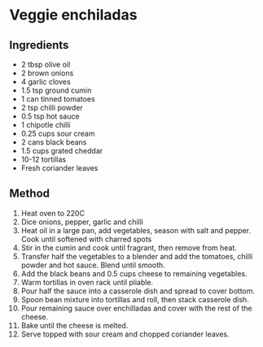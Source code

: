 # Veggie enchiladas

## Ingredients

* 2 tbsp olive oil 
* 2 brown onions
* 4 garlic cloves
* 1.5 tsp ground cumin
* 1 can tinned tomatoes
* 2 tsp chilli powder
* 0.5 tsp hot sauce
* 1 chipotle chilli
* 0.25 cups sour cream
* 2 cans black beans
* 1.5 cups grated cheddar
* 10-12 tortillas
* Fresh coriander leaves

## Method

1. Heat oven to 220C
2. Dice onions, pepper, garlic and chilli
3. Heat oil in a large pan, add vegetables, season with salt and pepper. Cook until softened with charred spots
4. Stir in the cumin and cook until fragrant, then remove from heat.
5. Transfer half the vegetables to a blender and add the tomatoes, chilli powder and hot sauce. Blend until smooth.
6. Add the black beans and 0.5 cups cheese to remaining vegetables.
7. Warm tortillas in oven rack until pliable.
8. Pour half the sauce into a casserole dish and spread to cover bottom.
9. Spoon bean mixture into tortillas and roll, then stack casserole dish.
10. Pour remaining sauce over enchilladas and cover with the rest of the cheese.
11. Bake until the cheese is melted.
12. Serve topped with sour cream and chopped coriander leaves.

